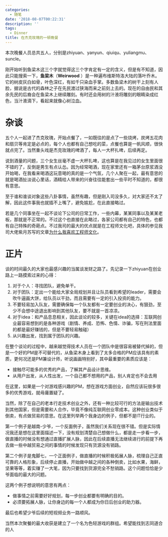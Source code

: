 ```yaml
---
categories:
  - 随笔
date: '2018-08-07T00:22:31'
description: ''
tags:
  - Dinner
title: 在杰克玫瑰的一顿晚餐
---
```





本次晚餐人员总共五人，分别是zhiyuan、yanyun、qiuiqu、yuliangmu、suncle。

刚开始听到鱼梁木这三个字就觉得这三个字肯定有一定的含义，但是有不知道，因此只能搜索一下，**鱼梁木**（**Weirwood** ）是一种遍布维斯特洛大陆的落叶乔木。它的树皮灰白如骨，叶色深红，有如千只染血手掌。多数鱼梁木的树干上刻有人脸，据说是古代的森林之子在先民渡过狭海而来之前刻上去的。现在的自由民和其余先民的后裔会在鱼梁木上继续雕刻。有时还会用树的汁液将雕刻的眼睛染成红色，当汁液滴下，看起来就像心树泣血。

<!--more-->

# 杂谈

五个人一起进了杰克玫瑰，开始点餐了，一如既往的是点了一些烧烤，炭烤五花肉和扇贝等肯定是必点的，每个人也都有自己想吃的菜，点餐也算是一帆风顺，很快就点完了。当然重头戏是杰克玫瑰的啤酒了，每人一大杯扎啤，后续再定。

说到酒量的问题，三个女生丝毫不虚一大杯扎啤，这也算是在我见过的女生里面很不错的了，反倒是男生有点认怂。因为经常喝酒，现在家里还有一箱茅台原浆酒没开始喝，在我看来喝酒这玩意喝的真的是一个气氛，几个人聚在一起，最有意思的就是喝酒扯淡说心里话，酒精给人带来的兴奋往往能套出一些平时不知道的，都很有意思。

至于谁和谁谈对象这些八卦事情，虽然有趣，但是刚入司没多久，对大家还不太了解，因此这件事我也就插不上嘴了，避免尴尬，在此直接略过。

若是几个同事坐在一起不谈论下公司的日常工作，一些内幕，某某同事以及某某老板，那就是不正常的。不过这个也直接在此略过，各家公司都有自己的特色，也都有自己特殊的奇葩点。不过我司的最大的优点就是在工程师文化吧，具体的参见我司大佬紫月苏写的文章[为什么我喜欢工程师文化](https://zhuanlan.zhihu.com/p/40660103)。

# 正片

谈的时间最久的大家也最感兴趣的当属谈发财之路了。先记录一下zhiyuan在创业路上一路摸索过来的心得：

1. 对于个人：寻找团队，避免单干。
2. 对于团队：定出一个能给大家全局规划并且让队员看到希望的leader，需要会吹牛逼画大饼，给队员以干劲，而且需要有一定的引入投资的能力。
3. 不要轻易加入队友，需要确保每一个队友都有一定要创业的决心，有狠劲，至少不会想中途退出影响到其他队友，要不就是一首凉凉。
4. 对于idea：和产品息息相关，因此谈论的较多，关键在idea的选择：互联网创业最容易想到的是各种游戏（剧情、养成、恐怖、色情、诈骗，写在刑法里面的都是最好赚钱的，但是不要轻易触碰）
5. 从兴趣出发，找到属于团队的兴趣。

在整个谈论的过程中，越来越觉得技术人员在一个团队中是很容易被替代掉的，但是一个好的PM是不可替代的，从鱼梁木身上看到了太多合格的PM应该具有的素质，更何况还是PM兼设计师，听说画画特别好，其中最重要的素质应该是：

- 接触尽可能多的优秀的产品，了解其产品设计思维。
- 从用户出发，从人性出发，一个自己都不想用的产品，别人肯定也不会去用

在这里，如果是一个对游戏感兴趣的PM，想在游戏方面创业，自然应该玩很多很多的优秀游戏，就毋庸置疑了。

当然，除了在自己的老本行走技术创业之外，还有一种比较可行的方法是输出技术到其他国家，但是需要和人合作，毕竟不像纯互联网创业零成本。这种创业类似于倒卖，有点做贸易的意思。在这里列举两个我身边的例子，但都不是IT行业的。

第一个例子是越南-少爷，一个反面例子，虽然我们关系现在很不错。但是实际情况我还是想在这里面描述一下，没有规划清楚自己想做什么，都是走一步看一步，做直播的时候没有想通过直播扩展人脉，因此在后续直播无法继续进行的前提下再去做一些中越贸易之间的事情的时候发现只有货源没有销路。

第二个例子是鬼脚七，一个正面例子，做直播的时候积极拓展人脉，梳理自己正直可靠的人格形象，后续停止直播，开始做中越之间的各种倒卖，比如水果，海鲜，坚果等等，着实赚了一大笔，因为只要找到货源完全不愁销路。这个问题恰恰是少爷面临的最大的问题。

这两个例子想说明的意思有两点：

- 做事情之前需要好好规划，每一步创业都要有明确的目的。
- 必须要拓展人脉，让你身边的每一个人都成为你日后创业的助力器。

最后也希望少爷后续的短视频业务一路顺风。

当然本次聚餐的最大收获是建立了一个名为色轻游戏的群组。希望能找到志同道合的人